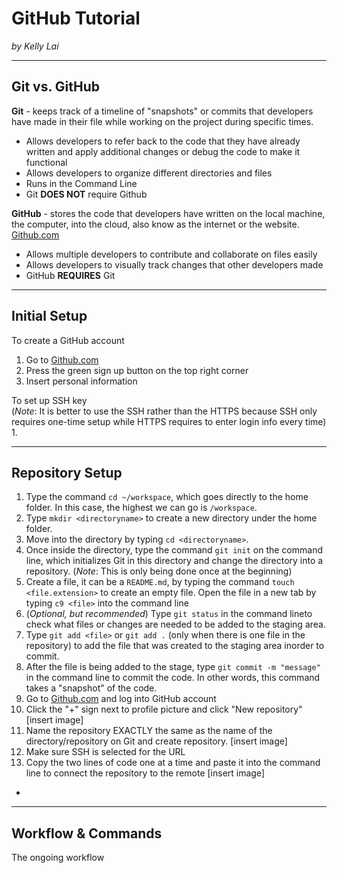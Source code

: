 # GitHub Tutorial

_by Kelly Lai_

---
## Git vs. GitHub
**Git** - keeps track of a timeline of "snapshots" or commits that developers have made in their file while working on the project during specific times.
* Allows developers to refer back to the code that they have already written and apply additional changes or debug the code to make it functional
* Allows developers to organize different directories and files
* Runs in the Command Line 
* Git **DOES NOT** require Github 

**GitHub** - stores the code that developers have written on the local machine, the computer, into the cloud, also know as the internet or the website. [Github.com](https://github.com/)
* Allows multiple developers to contribute and collaborate on files easily
* Allows developers to visually track changes that other developers made
* GitHub **REQUIRES** Git

---
## Initial Setup
To create a GitHub account  
1. Go to [Github.com](https://github.com/)
2. Press the green sign up button on the top right corner
3. Insert personal information

To set up SSH key   
(_Note_: It is better to use the SSH rather than the HTTPS because SSH only requires one-time setup while HTTPS requires to enter login info every time)  
1. 



---
## Repository Setup
1. Type the command `cd ~/workspace`, which goes directly to the home folder. In this case, the highest we can go is `/workspace`.
2. Type `mkdir <directoryname>` to create a new directory under the home folder.
2. Move into the directory by typing `cd <directoryname>`.
3. Once inside the directory, type the command `git init` on the command line, which initializes Git in this directory and change the directory into a repository. (_Note_: This is only being done once at the beginning)
4. Create a file, it can be a `README.md`, by typing the command `touch <file.extension>` to create an empty file. Open the file in a new tab by typing `c9 <file>` into the command line
5. (_Optional, but recommended_) Type `git status` in the command lineto check what files or changes are needed to be added to the staging area.
6. Type `git add <file>` or `git add .` (only when there is one file in the repository) to add the file that was created to the staging area inorder to commit.
7. After the file is being added to the stage, type `git commit -m "message"` in the command line to commit the code. In other words, this command takes a "snapshot" of the code.
8. Go to [Github.com](https://github.com/) and log into GitHub account
9. Click the "+" sign next to profile picture and click "New repository"
[insert image]
10. Name the repository EXACTLY the same as the name of the directory/repository on Git and create repository.
[insert image]
11. Make sure SSH is selected for the URL
12. Copy the two lines of code one at a time and paste it into the command line to connect the repository to the remote
[insert image]
* 


---
## Workflow & Commands
The ongoing workflow 









